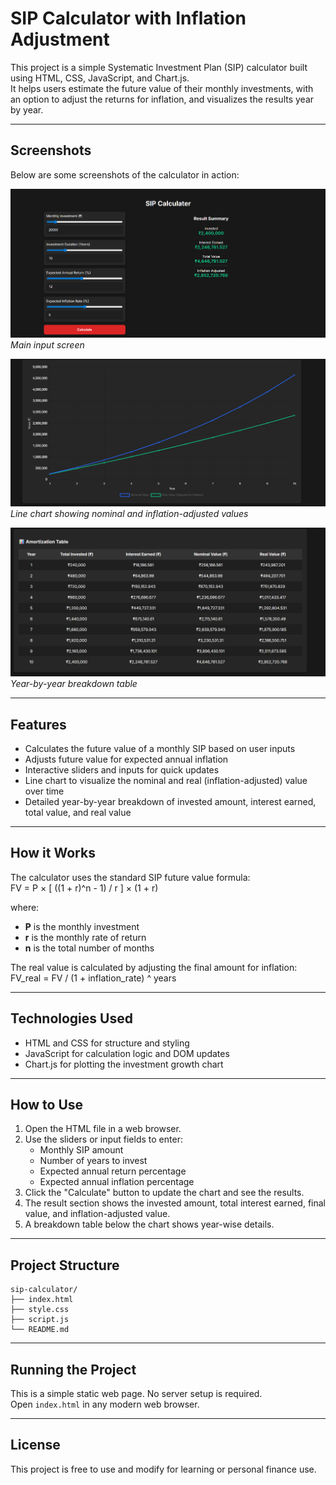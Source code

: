 # SIP Calculator with Inflation Adjustment

This project is a simple Systematic Investment Plan (SIP) calculator built using HTML, CSS, JavaScript, and Chart.js.  
It helps users estimate the future value of their monthly investments, with an option to adjust the returns for inflation, and visualizes the results year by year.

---
## Screenshots

Below are some screenshots of the calculator in action:

![SIP Calculator - Main Screen](https://github.com/Deeprawat001/SIP_Calculator/blob/d7b738a9f670eca23993abe9ed06d0b27bd0ea0b/0408.png)  
*Main input screen*

![SIP Calculator - Chart View](https://github.com/Deeprawat001/SIP_Calculator/blob/d7b738a9f670eca23993abe9ed06d0b27bd0ea0b/04082.png
)  
*Line chart showing nominal and inflation-adjusted values*

![SIP Calculator - Breakdown Table](https://github.com/Deeprawat001/SIP_Calculator/blob/d7b738a9f670eca23993abe9ed06d0b27bd0ea0b/04083.png)  
*Year-by-year breakdown table*

---
## Features

- Calculates the future value of a monthly SIP based on user inputs
- Adjusts future value for expected annual inflation
- Interactive sliders and inputs for quick updates
- Line chart to visualize the nominal and real (inflation-adjusted) value over time
- Detailed year-by-year breakdown of invested amount, interest earned, total value, and real value

---

## How it Works

The calculator uses the standard SIP future value formula:<br>
FV = P × [ ((1 + r)^n - 1) / r ] × (1 + r)<br>

where:<br>

- **P** is the monthly investment
- **r** is the monthly rate of return
- **n** is the total number of months

The real value is calculated by adjusting the final amount for inflation:<br>
FV_real = FV / (1 + inflation_rate) ^ years<br>

---

## Technologies Used

- HTML and CSS for structure and styling
- JavaScript for calculation logic and DOM updates
- Chart.js for plotting the investment growth chart

---

## How to Use

1. Open the HTML file in a web browser.
2. Use the sliders or input fields to enter:
   - Monthly SIP amount
   - Number of years to invest
   - Expected annual return percentage
   - Expected annual inflation percentage
3. Click the "Calculate" button to update the chart and see the results.
4. The result section shows the invested amount, total interest earned, final value, and inflation-adjusted value.
5. A breakdown table below the chart shows year-wise details.

---
## Project Structure
```
sip-calculator/
├── index.html
├── style.css
├── script.js
└── README.md
```
---

## Running the Project

This is a simple static web page. No server setup is required.  
Open `index.html` in any modern web browser.

---

## License

This project is free to use and modify for learning or personal finance use.

